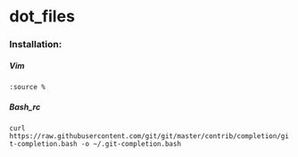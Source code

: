 # dot_files

### Installation:

##### Vim
```:source %```

##### Bash_rc
```curl https://raw.githubusercontent.com/git/git/master/contrib/completion/git-completion.bash -o ~/.git-completion.bash```
